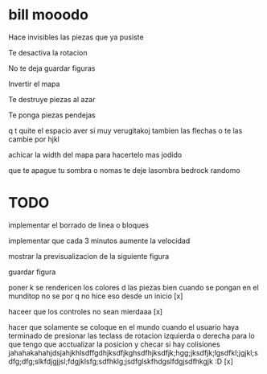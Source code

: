 # bill mooodo
Hace invisibles las piezas que ya pusiste

Te desactiva la rotacion

No te deja guardar figuras

Invertir el mapa

Te destruye piezas al azar

Te ponga piezas pendejas

q t quite el espacio aver si muy verugitakoj tambien las flechas o te las cambie por hjkl

achicar la width del mapa para hacertelo mas jodido

que te apague tu sombra
o nomas te deje lasombra
bedrock randomo
# TODO

implementar el borrado de linea o bloques

implementar que cada 3 minutos aumente la velocidad

mostrar la previsualizacion de la siguiente figura

guardar figura

poner k se rendericen los colores d las piezas bien cuando se pongan en el munditop
no se por q no hice eso desde un inicio [x]

haceer que los controles no sean mierdaaa [x]

hacer que solamente se coloque en el mundo cuando el usuario haya terminado de presionar las teclass de rotacion izquierda o derecha 
para lo que tengo que acctualizar la posicion y checar si hay colisiones jahahakahahjdsjahjkhlsdffgdhjksdfjkghsdfhjksdfjk;hgg;jksdfjk;lgsdfkl;jgjkl;sdfg;dfg;slkfdjgjjsl;fdgjklsfg;sdfhklg;jsdfglskfhdgslfdgjsdfhkgjk :D [x]


